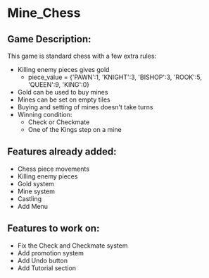 # Mine_Chess
## Game Description:
This game is standard chess with a few extra rules:
- Killing enemy pieces gives gold
  - piece_value = {'PAWN':1, 'KNIGHT':3, 'BISHOP':3, 'ROOK':5, 'QUEEN':9, 'KING':0}
- Gold can be used to buy mines
- Mines can be set on empty tiles
- Buying and setting of mines doesn't take turns
- Winning condition:
  - Check or Checkmate
  - One of the Kings step on a mine  

## Features already added:
- Chess piece movements
- Killing enemy pieces
- Gold system
- Mine system
- Castling
- Add Menu

## Features to work on:
- Fix the Check and Checkmate system
- Add promotion system
- Add Undo button
- Add Tutorial section


